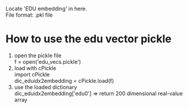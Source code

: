 Locate 'EDU embedding' in here. <BR>
File format: .pkl file <BR>
# How to use the edu vector pickle<BR>
1. open the pickle file<BR>
f = open('edu_vecs.pickle')<BR>
2. load with cPickle<BR>
import cPickle<BR>
dic_eduidx2embedding = cPickle.load(f)<BR>
3. use the loaded dictionary<BR>
dic_eduidx2embedding['edu0'] => return 200 dimensional real-value array<BR>
